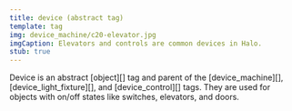 ```yaml
---
title: device (abstract tag)
template: tag
img: device_machine/c20-elevator.jpg
imgCaption: Elevators and controls are common devices in Halo.
stub: true
---
```


Device is an abstract [object][] tag and parent of the [device_machine][], [device_light_fixture][], and [device_control][] tags. They are used for objects with on/off states like switches, elevators, and doors.
